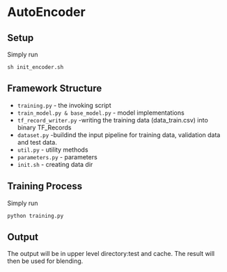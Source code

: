 # AutoEncoder
## Setup
Simply run
```
sh init_encoder.sh
```
## Framework Structure
* `training.py` - the invoking script
* `train_model.py & base_model.py` - model implementations
* `tf_record_writer.py` -writing the training data (data_train.csv) into binary TF_Records
* `dataset.py` -buildind the input pipeline for training data, validation data and test data.
* `util.py` - utility methods
* `parameters.py` - parameters
* `init.sh` - creating data dir

## Training Process
Simply run 
```
python training.py
```
## Output
The output will be in upper level directory:test and cache. The result will then be used for blending. 
